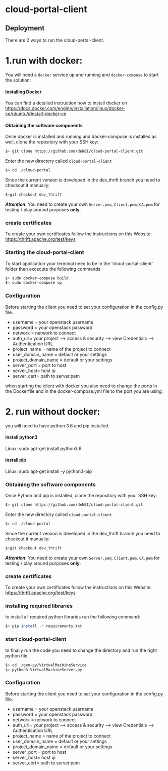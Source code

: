 # cloud-portal-client

## Deployment
There are 2 ways to run the cloud-portal-client.
# 1.run with docker: 
   You will need a `docker` service up and running and `docker-compose` to start the solution:
#### Installing Docker
You can find a detailed instruction how to install docker on https://docs.docker.com/engine/installation/linux/docker-ce/ubuntu/#install-docker-ce
#### Obtaining the software components

Once docker is installed and running and docker-compose is installed as well, clone the repository with your SSH key:

~~~BASH
$> git clone https://github.com/deNBI/cloud-portal-client.git
~~~

Enter the new directory called `cloud-portal-client`

~~~BASH
$> cd ./cloud-portal
~~~

Since the current version is developed in the dev_thrift branch you need to checkout it manually:

~~~BASH
$>git checkout dev_thrift
~~~

_**Attention**_: You need to create your own `Server.pem`, `Client.pem`, `CA.pem`
for testing / play around purposes **only**.

### create certificates

To create your own certificates follow the instructions on this Website: https://thrift.apache.org/test/keys


### Starting the cloud-portal-client

To start application your terminal need to be in the 'cloud-portal-client' folder then excecute the following commands
~~~BASH
$> sudo docker-compose build
$> sudo docker-compose up
~~~

### Configuration

Before starting the client you need to set your configuration in the config.py file.

* username = your openstack username
* password = your openstack password
* network = network to connect
* auth_url= your project --> access & security --> view Credentials --> Authentication URL
* project_name = name of the project to connect
* user_domain_name = default or your settings
* project_domain_name = default or your settings
* server_port = port to host
* server_host= host ip
* server_cert= path to server.pem

when starting the client with docker you also need to change the ports in the Dockerfile and in the docker-compose.yml file to the port you are using.


# 2. run without docker:
 you will need to have python 3.6 and pip installed.

#### install python3
 Linux:
 sudo apt-get install python3.6

#### install pip
 Linux:
 sudo apt-get install -y python3-pip

### Obtaining the software components
Once Python and pip is installed, clone the repository with your SSH key:

~~~BASH
$> git clone https://github.com/deNBI/cloud-portal-client.git
~~~

Enter the new directory called `cloud-portal-client`

~~~BASH
$> cd ./cloud-portal
~~~

Since the current version is developed in the dev_thrift branch you need to checkout it manually:

~~~BASH
$>git checkout dev_thrift
~~~

_**Attention**_: You need to create your own `Server.pem`, `Client.pem`, `CA.pem`
for testing / play around purposes **only**.

### create certificates

To create your own certificates follow the instructions on this Website: https://thrift.apache.org/test/keys

### installing required libraries

to install all required python libraries run the following command:
 ~~~BASH
$> pip install -r requirements.txt
~~~

### start cloud-portal-client
to finally run the code you need to change the directory and run the right python file.

 ~~~BASH
$> cd ./gen-py/VirtualMachineService
$> python3 VirtualMachineServer.py 
~~~

### Configuration

Before starting the client you need to set your configuration in the config.py file.

* username = your openstack username
* password = your openstack password
* network = network to connect
* auth_url= your project --> access & security --> view Credentials --> Authentication URL
* project_name = name of the project to connect
* user_domain_name = default or your settings
* project_domain_name = default or your settings
* server_port = port to host
* server_host= host ip
* server_cert= path to server.pem
